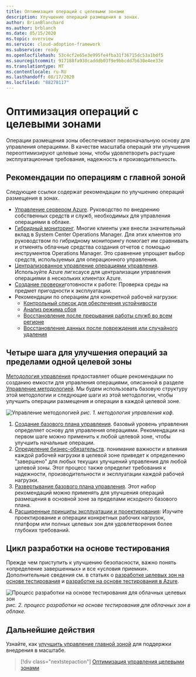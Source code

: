 ```yaml
---
title: Оптимизация операций с целевыми зонами
description: Улучшение операций размещения в зонах.
author: BrianBlanchard
ms.author: brblanch
ms.date: 05/15/2020
ms.topic: overview
ms.service: cloud-adoption-framework
ms.subservice: ready
ms.openlocfilehash: 53c4cf2e65e3e995fe4fba31f36715dc53a1bdf5
ms.sourcegitcommit: 917188fa930cadddb03f9e9bbcdd7b630e4ee33e
ms.translationtype: MT
ms.contentlocale: ru-RU
ms.lasthandoff: 08/17/2020
ms.locfileid: "88278117"
---
```

# <a name="improve-landing-zone-operations"></a>Оптимизация операций с целевыми зонами

Операции размещения зоны обеспечивают первоначальную основу для управления операциями. В качестве масштаба операций эти улучшения переоптимизируют целевые зоны, чтобы удовлетворить растущие эксплуатационные требования, надежность и производительность.

## <a name="landing-zone-operations-best-practices"></a>Рекомендации по операциям с главной зоной

Следующие ссылки содержат рекомендации по улучшению операций размещения в зонах.

- [Управление сервером Azure](../../manage/azure-server-management/index.md). Руководство по внедрению собственных средств и служб, необходимых для управления операциями в облаке.
- [Гибридный мониторинг](../../manage/monitor/index.md). Многие клиенты уже внесли значительный вклад в System Center Operations Manager. Для этих клиентов это руководством по гибридному мониторингу помогает им сравнивать и отменять облачные средства создания отчетов с помощью инструментов Operations Manager. Это сравнение упрощает выбор средств, используемых для операционного управления.
- [Централизованное управление операциями управления](../../manage/centralize-operations.md). Используйте Azure лигхсаусе для централизации управления операциями в нескольких клиентах Azure.
- [Создание проверки](../../manage/operational-fitness-review.md)готовности к работе: Проверка среды на предмет пригодности к эксплуатации.
- Рекомендации по операциям для конкретной рабочей нагрузки:
  - [Контрольный список для обеспечения устойчивости](/azure/architecture/checklist/resiliency-per-service?bc=%2fazure%2fcloud-adoption-framework%2f_bread%2ftoc.json&toc=%2fazure%2fcloud-adoption-framework%2ftoc.json)
  - [Анализ режима сбоя](/azure/architecture/resiliency/failure-mode-analysis?bc=%2fazure%2fcloud-adoption-framework%2f_bread%2ftoc.json&toc=%2fazure%2fcloud-adoption-framework%2ftoc.json)
  - [Восстановление после прерывания работы служб во всем регионе](/azure/architecture/resiliency/recovery-loss-azure-region?bc=%2fazure%2fcloud-adoption-framework%2f_bread%2ftoc.json&toc=%2fazure%2fcloud-adoption-framework%2ftoc.json)
  - [Восстановление данных после повреждения или случайного удаления](/azure/architecture/framework/resiliency/data-management?bc=%2fazure%2fcloud-adoption-framework%2f_bread%2ftoc.json&toc=%2fazure%2fcloud-adoption-framework%2ftoc.json)

## <a name="four-steps-to-improve-operations-beyond-a-single-landing-zone"></a>Четыре шага для улучшения операций за пределами одной целевой зоны

[Методология управления](../../manage/index.md) предоставляет общие рекомендации по созданию емкости для управления операциями, описанной в разделе [Управление методологией](../../manage/index.md). Мы будем использовать базовую структуру этой методологии и следующие шаги из этой методологии, чтобы улучшить операции размещения и операции в каждой целевой зоне.

<!-- cSpell:ignore caf -->

![Управление методологией ](../../_images/manage/caf-manage.png)
 _рис. 1. методология управления каф._

1. [Создание базового плана управления](../../manage/azure-server-management/index.md). базовый уровень управления определяет основу для управления операциями. Рекомендации на первом шаге можно применить к любой целевой зоне, чтобы улучшить начальные операции.
2. [Определение бизнес-обязательств](../../manage/considerations/business-alignment.md). понимание важности и влияния каждой рабочей нагрузки в целевой зоне приведет к определению "завершено" для любых текущих улучшений управления для любой целевой зоны. Этот процесс также определит требования к надежности, производительности и эксплуатации каждой рабочей нагрузки.
3. [Развертывание базового плана управления](../../manage/best-practices.md). Этот набор рекомендаций можно применять для улучшения операций размещения в основной зоне за пределами исходного базового плана.
4. [Расширенные принципы эксплуатации и проектирования](../../manage/design-principles.md): Изучите проектирование и операции конкретных рабочих нагрузок, платформ или полных целевых зон для удовлетворения более глубоких требований.

## <a name="test-driven-development-cycle"></a>Цикл разработки на основе тестирования

Прежде чем приступить к улучшению безопасности, важно понять «определение завершенных» и все «условия приемки». Дополнительные сведения см. в статьях о [разработке целевых зон на основе тестирования](./test-driven-development.md) и [разработке на основе тестирования в Azure](./azure-test-driven-development.md).

![Процесс разработки на основе тестирования для облачных целевых зон ](../../_images/ready/test-driven-development-process.png)
 _рис. 2. процесс разработки на основе тестирования для облачных зон в облаке._

## <a name="next-steps"></a>Дальнейшие действия

Узнайте, как [улучшить управление главной зоной](./landing-zone-governance.md) для поддержки внедрения в масштабе.

> [!div class="nextstepaction"]
> [Оптимизация управления целевыми зонами](./landing-zone-governance.md)